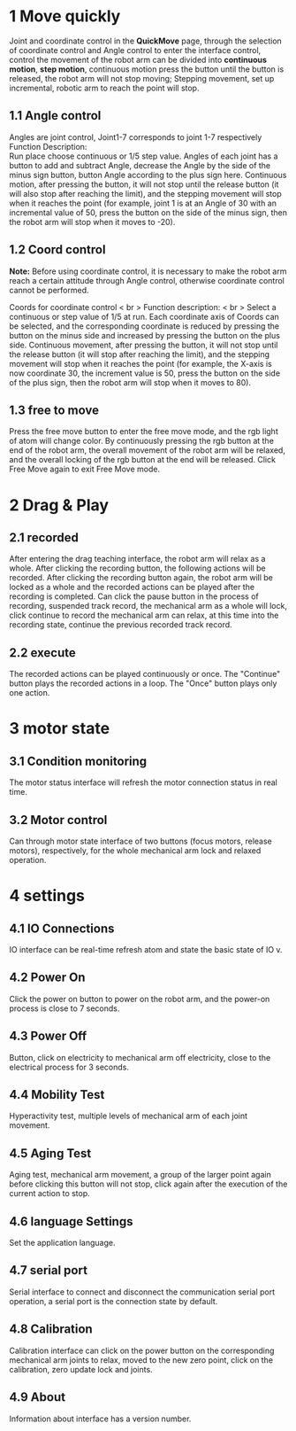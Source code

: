# 1 Move quickly
Joint and coordinate control in the **QuickMove** page, through the selection of coordinate control and Angle control to enter the interface control, control the movement of the robot arm can be divided into **continuous motion**, **step motion**, continuous motion press the button until the button is released, the robot arm will not stop moving; Stepping movement, set up incremental, robotic arm to reach the point will stop. <br>

## 1.1 Angle control

Angles are joint control, Joint1-7 corresponds to joint 1-7 respectively <br>
Function Description: <br>
Run place choose continuous or 1/5 step value. Angles of each joint has a button to add and subtract Angle, decrease the Angle by the side of the minus sign button, button Angle according to the plus sign here. Continuous motion, after pressing the button, it will not stop until the release button (it will also stop after reaching the limit), and the stepping movement will stop when it reaches the point (for example, joint 1 is at an Angle of 30 with an incremental value of 50, press the button on the side of the minus sign, then the robot arm will stop when it moves to -20). <br>

## 1.2 Coord control

**Note:** Before using coordinate control, it is necessary to make the robot arm reach a certain attitude through Angle control, otherwise coordinate control cannot be performed. <br>

Coords for coordinate control < br >
Function description: < br >
Select a continuous or step value of 1/5 at run. Each coordinate axis of Coords can be selected, and the corresponding coordinate is reduced by pressing the button on the minus side and increased by pressing the button on the plus side. Continuous movement, after pressing the button, it will not stop until the release button (it will stop after reaching the limit), and the stepping movement will stop when it reaches the point (for example, the X-axis is now coordinate 30, the increment value is 50, press the button on the side of the plus sign, then the robot arm will stop when it moves to 80). <br>

## 1.3 free to move
Press the free move button to enter the free move mode, and the rgb light of atom will change color. By continuously pressing the rgb button at the end of the robot arm, the overall movement of the robot arm will be relaxed, and the overall locking of the rgb button at the end will be released. Click Free Move again to exit Free Move mode.

# 2 Drag & Play

## 2.1 recorded 
After entering the drag teaching interface, the robot arm will relax as a whole. After clicking the recording button, the following actions will be recorded. After clicking the recording button again, the robot arm will be locked as a whole and the recorded actions can be played after the recording is completed. Can click the pause button in the process of recording, suspended track record, the mechanical arm as a whole will lock, click continue to record the mechanical arm can relax, at this time into the recording state, continue the previous recorded track record.

## 2.2 execute
The recorded actions can be played continuously or once. The "Continue" button plays the recorded actions in a loop. The "Once" button plays only one action.

# 3 motor state

## 3.1 Condition monitoring

The motor status interface will refresh the motor connection status in real time.

## 3.2 Motor control

Can through motor state interface of two buttons (focus motors, release motors), respectively, for the whole mechanical arm lock and relaxed operation.

# 4 settings

## 4.1 IO Connections
IO interface can be real-time refresh atom and state the basic state of IO v.

## 4.2 Power On
Click the power on button to power on the robot arm, and the power-on process is close to 7 seconds.

## 4.3 Power Off
Button, click on electricity to mechanical arm off electricity, close to the electrical process for 3 seconds.

## 4.4 Mobility Test
Hyperactivity test, multiple levels of mechanical arm of each joint movement.

## 4.5 Aging Test
Aging test, mechanical arm movement, a group of the larger point again before clicking this button will not stop, click again after the execution of the current action to stop.

## 4.6 language Settings
Set the application language.

## 4.7 serial port
Serial interface to connect and disconnect the communication serial port operation, a serial port is the connection state by default.

## 4.8 Calibration
Calibration interface can click on the power button on the corresponding mechanical arm joints to relax, moved to the new zero point, click on the calibration, zero update lock and joints.

## 4.9 About
Information about interface has a version number.